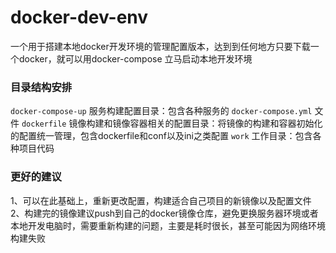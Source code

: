 # docker-dev-env
一个用于搭建本地docker开发环境的管理配置版本，达到到任何地方只要下载一个docker，就可以用docker-compose 立马启动本地开发环境

### 目录结构安排
`docker-compose-up` 服务构建配置目录：包含各种服务的 `docker-compose.yml` 文件
`dockerfile`        镜像构建和镜像容器相关的配置目录：将镜像的构建和容器初始化的配置统一管理，包含dockerfile和conf以及ini之类配置
`work`              工作目录：包含各种项目代码

### 更好的建议
1、可以在此基础上，重新更改配置，构建适合自己项目的新镜像以及配置文件
2、构建完的镜像建议push到自己的docker镜像仓库，避免更换服务器环境或者本地开发电脑时，需要重新构建的问题，主要是耗时很长，甚至可能因为网络环境构建失败

